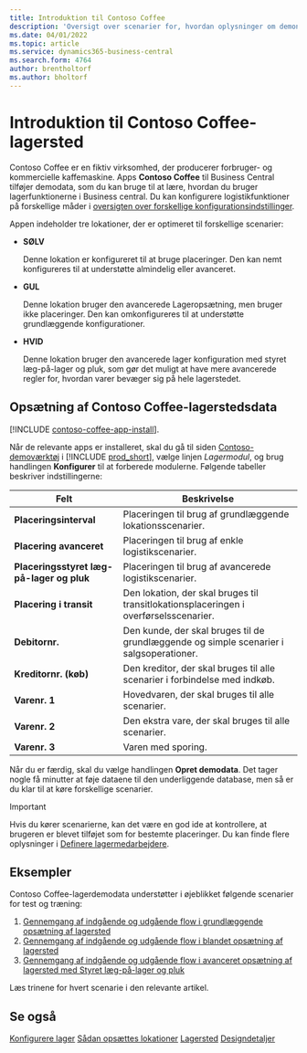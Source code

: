 ```yaml
---
title: Introduktion til Contoso Coffee
description: 'Oversigt over scenarier for, hvordan oplysninger om demonstrationsdata for Contoso Coffee kan hjælpe dig med at lære, hvordan du bruger lagerfunktionerne i Business central.'
ms.date: 04/01/2022
ms.topic: article
ms.service: dynamics365-business-central
ms.search.form: 4764
author: brentholtorf
ms.author: bholtorf
---
```


# <a name="introduction-to-contoso-coffee-warehousing"></a>Introduktion til Contoso Coffee-lagersted

Contoso Coffee er en fiktiv virksomhed, der producerer forbruger- og kommercielle kaffemaskine. Apps **Contoso Coffee** til Business Central tilføjer demodata, som du kan bruge til at lære, hvordan du bruger lagerfunktionerne i Business central. Du kan konfigurere logistikfunktioner på forskellige måder i [oversigten over forskellige konfigurationsindstillinger](../../design-details-warehouse-management.md#overview-of-different-configuration-options).

Appen indeholder tre lokationer, der er optimeret til forskellige scenarier:

- **SØLV**  

  Denne lokation er konfigureret til at bruge placeringer. Den kan nemt konfigureres til at understøtte almindelig eller avanceret. 

- **GUL**  

  Denne lokation bruger den avancerede Lageropsætning, men bruger ikke placeringer. Den kan omkonfigureres til at understøtte grundlæggende konfigurationer.

- **HVID**  

  Denne lokation bruger den avancerede lager konfiguration med styret læg-på-lager og pluk, som gør det muligt at have mere avancerede regler for, hvordan varer bevæger sig på hele lagerstedet.

## <a name="set-up-contoso-coffee-warehousing-data"></a>Opsætning af Contoso Coffee-lagerstedsdata

[!INCLUDE [contoso-coffee-app-install](../contoso-coffee-app-install.md)].

Når de relevante apps er installeret, skal du gå til siden [Contoso-demoværktøj](https://businesscentral.dynamics.com/?page=5194) i [!INCLUDE [prod_short](../../includes/prod_short.md)], vælge linjen *Lagermodul*, og brug handlingen **Konfigurer** til at forberede modulerne. Følgende tabeller beskriver indstillingerne:  

|Felt  |Beskrivelse  |
|---------|---------|
|**Placeringsinterval**  |Placeringen til brug af grundlæggende lokationsscenarier.|
|**Placering avanceret**  |Placeringen til brug af enkle logistikscenarier.|
|**Placeringsstyret læg-på-lager og pluk**  |Placeringen til brug af avancerede logistikscenarier.|
|**Placering i transit**  |Den lokation, der skal bruges til transitlokationsplaceringen i overførselsscenarier.|
|**Debitornr.**  |Den kunde, der skal bruges til de grundlæggende og simple scenarier i salgsoperationer.|
|**Kreditornr. (køb)**  |Den kreditor, der skal bruges til alle scenarier i forbindelse med indkøb.|
|**Varenr. 1**  |Hovedvaren, der skal bruges til alle scenarier.|
|**Varenr. 2**  |Den ekstra vare, der skal bruges til alle scenarier.|
|**Varenr. 3**  |Varen med sporing.|

Når du er færdig, skal du vælge handlingen **Opret demodata**. Det tager nogle få minutter at føje dataene til den underliggende database, men så er du klar til at køre forskellige scenarier.  

> [!IMPORTANT]
> Hvis du kører scenarierne, kan det være en god ide at kontrollere, at brugeren er blevet tilføjet som for bestemte placeringer. Du kan finde flere oplysninger i [Definere lagermedarbejdere](../../warehouse-how-to-set-up-warehouse-employees.md).

## <a name="scenarios"></a>Eksempler

Contoso Coffee-lagerdemodata understøtter i øjeblikket følgende scenarier for test og træning:

1.  [Gennemgang af indgående og udgående flow i grundlæggende opsætning af lagersted](warehouse-basic-flow-putaway-pick.md)
2.  [Gennemgang af indgående og udgående flow i blandet opsætning af lagersted](warehouse-mixed-flow-receive-pick-ship.md)
3.  [Gennemgang af indgående og udgående flow i avanceret opsætning af lagersted med Styret læg-på-lager og pluk](warehouse-directed-flow.md)

Læs trinene for hvert scenarie i den relevante artikel.  

## <a name="see-also"></a>Se også

[Konfigurere lager](../../inventory-setup-inventory.md) 
[Sådan opsættes lokationer](../../inventory-how-setup-locations.md) 
[Lagersted](../../warehouse-manage-warehouse.md) 
[Designdetaljer](../../design-details-warehouse-overview.md) 
